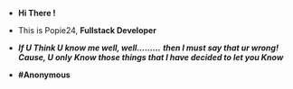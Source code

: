 - **Hi There !**
- This is Popie24, **Fullstack Developer**
- ***If U Think U know me well, well.........***
 ***then I must say that ur wrong! Cause, U only***
 ***Know those things that I have decided to let you Know***


- **#Anonymous**
